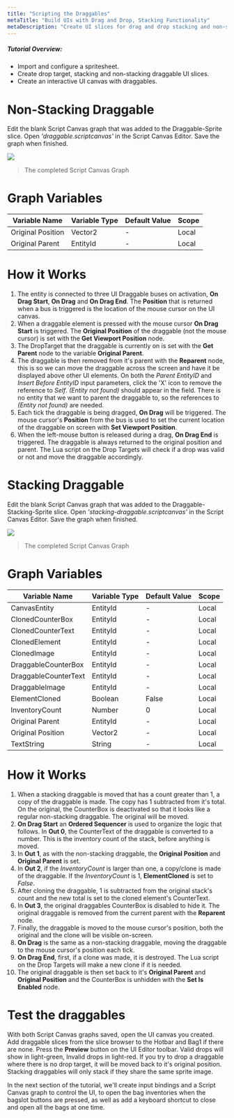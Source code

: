 ```yaml
---
title: "Scripting the Draggables"
metaTitle: "Build UIs with Drag and Drop, Stacking Functionality"
metaDescription: "Create UI slices for drag and drop stacking and non-stacking elements.  Create an interactive UI canvas with a hotbar and inventory."
---
```


##### Tutorial Overview:
-  Import and configure a spritesheet.
-  Create drop target, stacking and non-stacking draggable UI slices.
-  Create an interactive UI canvas with draggables.

# Non-Stacking Draggable

Edit the blank Script Canvas graph that was added to the Draggable-Sprite slice.  Open *'draggable.scriptcanvas'* in the Script Canvas Editor.  Save the graph when finished.

<a href="../images/03/sc-01.png">
  <img align="center" src="../images/03/sc-01.png"/>
</a>

>  The completed Script Canvas Graph

# Graph Variables

|Variable Name|Variable Type|Default Value|Scope|
|-------------|-------------|-------------|-----|
|Original Position|Vector2|-|Local|
|Original Parent|EntityId|-|Local|

# How it Works

1. The entity is connected to three UI Draggable buses on activation, **On Drag Start**, **On Drag** and **On Drag End**.  The **Position** that is returned when a bus is triggered is the location of the mouse cursor on the UI canvas.
2. When a draggable element is pressed with the mouse cursor **On Drag Start** is triggered.  The **Original Position** of the draggable (not the mouse cursor) is set with the **Get Viewport Position** node.
3. The DropTarget that the draggable is currently on is set with the **Get Parent** node to the variable **Original Parent**.
4. The draggable is then removed from it's parent with the **Reparent** node, this is so we can move the draggable across the screen and have it be displayed above other UI elements.  On both the *Parent EntityID* and *Insert Before EntityID* input parameters, click the 'X' icon to remove the reference to *Self*.  *(Entity not found)* should appear in the field.  There is no entity that we want to parent the draggable to, so the references to *(Entity not found)* are needed.
5. Each tick the draggable is being dragged, **On Drag** will be triggered.  The mouse cursor's **Position** from the bus is used to set the current location of the draggable on screen with **Set Viewport Position**.
6. When the left-mouse button is released during a drag, **On Drag End** is triggered.  The draggable is always returned to the original position and parent.  The Lua script on the Drop Targets will check if a drop was valid or not and move the draggable accordingly.

# Stacking Draggable

Edit the blank Script Canvas graph that was added to the Draggable-Stacking-Sprite slice.  Open *'stacking-draggable.scriptcanvas'* in the Script Canvas Editor.  Save the graph when finished.

<a href="../images/03/sc-02.png">
  <img align="center" src="../images/03/sc-02.png"/>
</a>

>  The completed Script Canvas Graph

# Graph Variables

|Variable Name|Variable Type|Default Value|Scope|
|-------------|-------------|-------------|-----|
|CanvasEntity|EntityId|-|Local|
|ClonedCounterBox|EntityId|-|Local|
|ClonedCounterText|EntityId|-|Local|
|ClonedElement|EntityId|-|Local|
|ClonedImage|EntityId|-|Local|
|DraggableCounterBox|EntityId|-|Local|
|DraggableCounterText|EntityId|-|Local|
|DraggableImage|EntityId|-|Local|
|ElementCloned|Boolean|False|Local|
|InventoryCount|Number|0|Local|
|Original Parent|EntityId|-|Local|
|Original Position|Vector2|-|Local|
|TextString|String|-|Local|


# How it Works

1. When a stacking draggable is moved that has a count greater than 1, a copy of the draggable is made.  The copy has 1 subtracted from it's total.  On the original, the CounterBox is deactivated so that it looks like a regular non-stacking draggable.  The original will be moved.
2. **On Drag Start** an **Ordered Sequencer** is used to organize the logic that follows.  In **Out 0**, the CounterText of the draggable is converted to a number.  This is the inventory count of the stack, before anything is moved.
3. In **Out 1**, as with the non-stacking draggable, the **Original Position** and **Original Parent** is set.
4. In **Out 2**, if the *InventoryCount* is larger than one, a copy/clone is made of the draggable.  If the *InventoryCount* is 1, **ElementCloned** is set to *False*.
5. After cloning the draggable, 1 is subtracted from the original stack's count and the new total is set to the cloned element's CounterText.
6. In **Out 3**, the original draggables CounterBox is disabled to hide it.  The original draggable is removed from the current parent with the **Reparent** node.
7. Finally, the draggable is moved to the mouse cursor's position, both the original and the clone will be visible on-screen.
8. **On Drag** is the same as a non-stacking draggable, moving the draggable to the mouse cursor's position each tick.
9. **On Drag End**, first, if a clone was made, it is destroyed.  The Lua script on the Drop Targets will make a new clone if it is needed.
10. The original draggable is then set back to it's **Original Parent** and **Original Position** and the CounterBox is unhidden with the **Set Is Enabled** node.

# Test the draggables

With both Script Canvas graphs saved, open the UI canvas you created.  Add draggable slices from the slice browser to the Hotbar and Bag1 if there are none.  Press the **Preview** button on the UI Editor toolbar.  Valid drops will show in light-green, Invalid drops in light-red.  If you try to drop a draggable where there is no drop target, it will be moved back to it's original position.  Stacking draggables will only stack if they share the same sprite image.

In the next section of the tutorial, we'll create input bindings and a Script Canvas graph to control the UI, to open the bag inventories when the bagslot buttons are pressed, as well as add a keyboard shortcut to close and open all the bags at one time.
